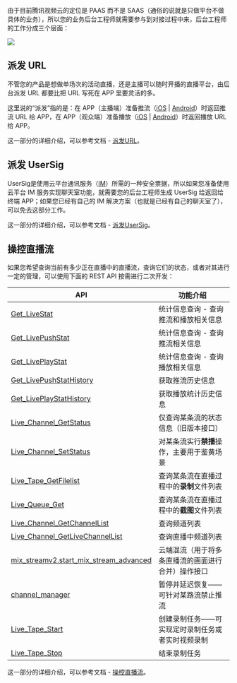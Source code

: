 由于目前腾讯视频云的定位是 PAAS 而不是 SAAS（通俗的说就是只做平台不做具体的业务），所以您的业务后台工程师就需要参与到对接过程中来，后台工程师的工作分成三个层面：

![](http://imgcache.tcecqpoc.fsphere.cn/image/mc.qcloudimg.com/static/img/74a5f9784f81b6f8c597fcdffdf72887/image.png)

## 派发 URL
不管您的产品是想做单场次的活动直播，还是主播可以随时开播的直播平台，由后台派发 URL 都要比把 URL 写死在 APP 里要灵活的多。

这里说的“派发”指的是：在 APP（主播端）准备推流（[iOS](/document/product/454/7879) | [Android](/document/product/454/7885)）时返回推流 URL 给 APP，在 APP（观众端）准备播放（[iOS](/document/product/454/7880) | [Android](/document/product/454/7886)）时返回播放 URL 给 APP。

这一部分的详细介绍，可以参考文档 - [派发URL](/document/product/454/9875)。

## 派发 UserSig

UserSig是使用云平台通讯服务（[IM](/product/im)）所需的一种安全票据，所以如果您准备使用云平台 IM 服务实现聊天室功能，就需要您的后台工程师生成 UserSig 给返回给终端 APP；如果您已经有自己的 IM 解决方案（也就是已经有自己的聊天室了），可以免去这部分工作。

这一部分的详细介绍，可以参考文档 - [派发UserSig](/document/product/454/14548)。

## 操控直播流
如果您希望查询当前有多少正在直播中的直播流，查询它们的状态，或者对其进行一定的管理，可以使用下面的 REST API 按需进行二次开发：

| API                                | 功能介绍                                                   |
|---------------------------------|--------------------------------------------------------------|
| [Get_LiveStat](/doc/api/258/6110)  | 统计信息查询 - 查询推流和播放相关信息|
| [Get_LivePushStat](/doc/api/258/6110) | 统计信息查询 - 查询推流相关信息|
| [Get_LivePlayStat](/doc/api/258/6110)  |  统计信息查询 - 查询播放相关信息 |
| [Get_LivePushStatHistory](/document/product/267/9579)|获取推流历史信息|
| [Get_LivePlayStatHistory](/document/product/267/9580)|获取播放统计历史信息|
| [Live_Channel_GetStatus](/doc/api/258/5958) |  仅查询某条流的状态信息（旧版本接口） | 
| [Live_Channel_SetStatus](/doc/api/258/5959) | 对某条流实行**禁播**操作，主要用于鉴黄场景 | 
| [Live_Tape_GetFilelist](/doc/api/258/5960)| 查询某条流在直播过程中的**录制**文件列表 | 
| [Live_Queue_Get](/doc/api/258/5961)| 查询某条流在直播过程中的**截图**文件列表 |
| [Live_Channel_GetChannelList](/document/product/267/7997)|查询频道列表|
| [Live_Channel_GetLiveChannelList](/document/product/267/8862)|查询直播中频道列表|
| [mix_streamv2.start_mix_stream_advanced](/document/product/267/8832)|云端混流（用于将多条直播流的画面进行合并）操作接口|
| [channel_manager](/document/product/267/9500)|暂停并延迟恢复——可针对某路流禁止推流|
| [Live_Tape_Start](/document/product/267/9567)|创建录制任务——可实现定时录制任务或者实时视频录制|
| [Live_Tape_Stop](/document/product/267/9568)|结束录制任务|


这一部分的详细介绍，可以参考文档 - [操控直播流](/document/product/454/7920)。
